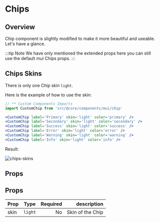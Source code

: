 # Chips

## Overview

Chip component is slightly modified to make it more beautiful and useable. Let's have a glance.

:::tip Note
We have only mentioned the extended props here you can still use the default mui Chips props.
:::

## Chips Skins

There is only one Chip skin `light`.

Here is the example of how to use the skin:

```jsx
// ** Custom Components Imports
import CustomChip from 'src/@core/components/mui/chip'

<CustomChip label='Primary' skin='light' color='primary' />
<CustomChip label='Secondary' skin='light' color='secondary' />
<CustomChip label='Success' skin='light' color='success' />
<CustomChip label='Error' skin='light' color='error' />
<CustomChip label='Warning' skin='light' color='warning' />
<CustomChip label='Info' skin='light' color='info' />
```

<p>Result:</p>
<img :src="$withBase('/images/components/chips-skin.png')" alt="chips-skins" class="rounded">

## Props

## Props

| Prop |  Type   | Required |      description |
| ---- | :-----: | -------: | ---------------: |
| skin | `light` |       No | Skin of the Chip |
